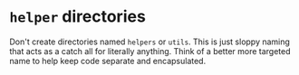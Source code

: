 # `helper` directories

Don't create directories named `helpers` or `utils`. This is just sloppy naming that acts as a catch all for literally anything. Think of a better more targeted name to help keep code separate and encapsulated.
